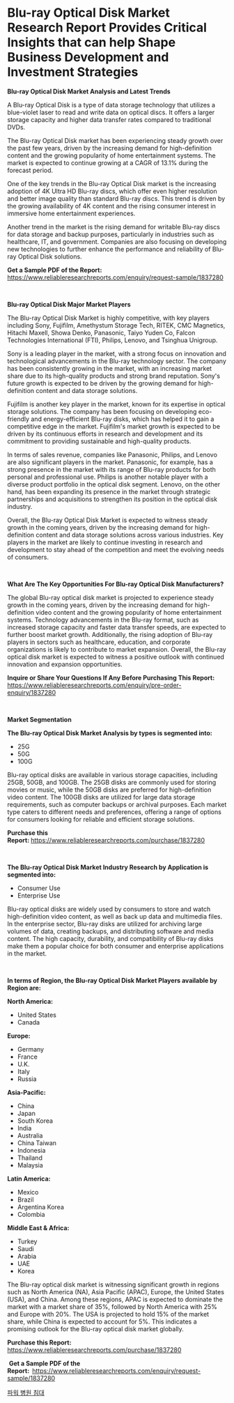 <p><h1>Blu-ray Optical Disk Market Research Report Provides Critical Insights that can help Shape Business Development and Investment Strategies</h1></p><p><strong>Blu-ray Optical Disk Market Analysis and Latest Trends</strong></p>
<p><p>A Blu-ray Optical Disk is a type of data storage technology that utilizes a blue-violet laser to read and write data on optical discs. It offers a larger storage capacity and higher data transfer rates compared to traditional DVDs.</p><p>The Blu-ray Optical Disk market has been experiencing steady growth over the past few years, driven by the increasing demand for high-definition content and the growing popularity of home entertainment systems. The market is expected to continue growing at a CAGR of 13.1% during the forecast period.</p><p>One of the key trends in the Blu-ray Optical Disk market is the increasing adoption of 4K Ultra HD Blu-ray discs, which offer even higher resolution and better image quality than standard Blu-ray discs. This trend is driven by the growing availability of 4K content and the rising consumer interest in immersive home entertainment experiences.</p><p>Another trend in the market is the rising demand for writable Blu-ray discs for data storage and backup purposes, particularly in industries such as healthcare, IT, and government. Companies are also focusing on developing new technologies to further enhance the performance and reliability of Blu-ray Optical Disk solutions.</p></p>
<p><strong>Get a Sample PDF of the Report:&nbsp;</strong> <a href="https://www.reliableresearchreports.com/enquiry/request-sample/1837280">https://www.reliableresearchreports.com/enquiry/request-sample/1837280</a></p>
<p>&nbsp;</p>
<p><strong>Blu-ray Optical Disk Major Market Players</strong></p>
<p><p>The Blu-ray Optical Disk Market is highly competitive, with key players including Sony, Fujifilm, Amethystum Storage Tech, RITEK, CMC Magnetics, Hitachi Maxell, Showa Denko, Panasonic, Taiyo Yuden Co, Falcon Technologies International (FTI), Philips, Lenovo, and Tsinghua Unigroup.</p><p>Sony is a leading player in the market, with a strong focus on innovation and technological advancements in the Blu-ray technology sector. The company has been consistently growing in the market, with an increasing market share due to its high-quality products and strong brand reputation. Sony's future growth is expected to be driven by the growing demand for high-definition content and data storage solutions.</p><p>Fujifilm is another key player in the market, known for its expertise in optical storage solutions. The company has been focusing on developing eco-friendly and energy-efficient Blu-ray disks, which has helped it to gain a competitive edge in the market. Fujifilm's market growth is expected to be driven by its continuous efforts in research and development and its commitment to providing sustainable and high-quality products.</p><p>In terms of sales revenue, companies like Panasonic, Philips, and Lenovo are also significant players in the market. Panasonic, for example, has a strong presence in the market with its range of Blu-ray products for both personal and professional use. Philips is another notable player with a diverse product portfolio in the optical disk segment. Lenovo, on the other hand, has been expanding its presence in the market through strategic partnerships and acquisitions to strengthen its position in the optical disk industry. </p><p>Overall, the Blu-ray Optical Disk Market is expected to witness steady growth in the coming years, driven by the increasing demand for high-definition content and data storage solutions across various industries. Key players in the market are likely to continue investing in research and development to stay ahead of the competition and meet the evolving needs of consumers.</p></p>
<p>&nbsp;</p>
<p><strong>What Are The Key Opportunities For Blu-ray Optical Disk Manufacturers?</strong></p>
<p><p>The global Blu-ray optical disk market is projected to experience steady growth in the coming years, driven by the increasing demand for high-definition video content and the growing popularity of home entertainment systems. Technology advancements in the Blu-ray format, such as increased storage capacity and faster data transfer speeds, are expected to further boost market growth. Additionally, the rising adoption of Blu-ray players in sectors such as healthcare, education, and corporate organizations is likely to contribute to market expansion. Overall, the Blu-ray optical disk market is expected to witness a positive outlook with continued innovation and expansion opportunities.</p></p>
<p><strong>Inquire or Share Your Questions If Any Before Purchasing This Report:</strong> <a href="https://www.reliableresearchreports.com/enquiry/pre-order-enquiry/1837280">https://www.reliableresearchreports.com/enquiry/pre-order-enquiry/1837280</a></p>
<p>&nbsp;</p>
<p><strong>Market Segmentation</strong></p>
<p><strong>The Blu-ray Optical Disk Market Analysis by types is segmented into:</strong></p>
<p><ul><li>25G</li><li>50G</li><li>100G</li></ul></p>
<p><p>Blu-ray optical disks are available in various storage capacities, including 25GB, 50GB, and 100GB. The 25GB disks are commonly used for storing movies or music, while the 50GB disks are preferred for high-definition video content. The 100GB disks are utilized for large data storage requirements, such as computer backups or archival purposes. Each market type caters to different needs and preferences, offering a range of options for consumers looking for reliable and efficient storage solutions.</p></p>
<p><strong>Purchase this Report:&nbsp;</strong><a href="https://www.reliableresearchreports.com/purchase/1837280">https://www.reliableresearchreports.com/purchase/1837280</a></p>
<p>&nbsp;</p>
<p><strong>The Blu-ray Optical Disk Market Industry Research by Application is segmented into:</strong></p>
<p><ul><li>Consumer Use</li><li>Enterprise Use</li></ul></p>
<p><p>Blu-ray optical disks are widely used by consumers to store and watch high-definition video content, as well as back up data and multimedia files. In the enterprise sector, Blu-ray disks are utilized for archiving large volumes of data, creating backups, and distributing software and media content. The high capacity, durability, and compatibility of Blu-ray disks make them a popular choice for both consumer and enterprise applications in the market.</p></p>
<p>&nbsp;</p>
<p><strong>In terms of Region, the Blu-ray Optical Disk Market Players available by Region are:</strong></p>
<p>
    <p> <strong> North America: </strong>
        <ul>
            <li>United States</li>
            <li>Canada</li>
        </ul>
        </p> 
    <p> <strong> Europe: </strong>
        <ul>
            <li>Germany</li>
            <li>France</li>
            <li>U.K.</li>
            <li>Italy</li>
            <li>Russia</li>
        </ul>
        </p> 
    <p> <strong> Asia-Pacific: </strong>
        <ul>
            <li>China</li>
            <li>Japan</li>
            <li>South Korea</li>
            <li>India</li>
            <li>Australia</li>
            <li>China Taiwan</li>
            <li>Indonesia</li>
            <li>Thailand</li>
            <li>Malaysia</li>
        </ul>
        </p> 
    <p> <strong> Latin America: </strong>
        <ul>
            <li>Mexico</li>
            <li>Brazil</li>
            <li>Argentina Korea</li>
            <li>Colombia</li>
        </ul>
        </p> 
    <p> <strong> Middle East & Africa: </strong>
        <ul>
            <li>Turkey</li>
            <li>Saudi</li>
            <li>Arabia</li>
            <li>UAE</li>
            <li>Korea</li>
        </ul>
    </p>
    </p>
<p><p>The Blu-ray optical disk market is witnessing significant growth in regions such as North America (NA), Asia Pacific (APAC), Europe, the United States (USA), and China. Among these regions, APAC is expected to dominate the market with a market share of 35%, followed by North America with 25% and Europe with 20%. The USA is projected to hold 15% of the market share, while China is expected to account for 5%. This indicates a promising outlook for the Blu-ray optical disk market globally.</p></p>
<p><strong>Purchase this Report: </strong><a href="https://www.reliableresearchreports.com/purchase/1837280">https://www.reliableresearchreports.com/purchase/1837280</a></p>
<p>&nbsp;<strong>Get a Sample PDF of the Report:&nbsp;&nbsp;</strong><a href="https://www.reliableresearchreports.com/enquiry/request-sample/1837280">https://www.reliableresearchreports.com/enquiry/request-sample/1837280</a></p>
<p><strong></strong></p>
<p><p><a href="https://github.com/vs2869dizt0/Market-Research-Report-List-1/blob/main/100838212420.md">파워 병원 침대</a></p></p>